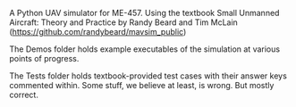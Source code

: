 A Python UAV simulator for ME-457. Using the textbook Small Unmanned Aircraft: Theory and Practice by Randy Beard and Tim McLain (https://github.com/randybeard/mavsim_public)

The Demos folder holds example executables of the simulation at various points of progress.

The Tests folder holds textbook-provided test cases with their answer keys commented within. Some stuff, we believe at least, is wrong. But mostly correct.